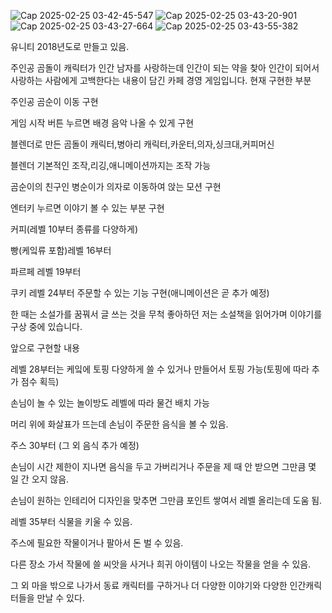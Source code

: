 ![Cap 2025-02-25 03-42-45-547](https://github.com/user-attachments/assets/14b9a1df-c811-4719-8f73-f5cb6c534143)
![Cap 2025-02-25 03-43-20-901](https://github.com/user-attachments/assets/16014e92-4bed-448d-913c-3a38f8e7279d)
![Cap 2025-02-25 03-43-27-664](https://github.com/user-attachments/assets/80069211-7936-43d6-afb4-a0137a711375)
![Cap 2025-02-25 03-43-55-382](https://github.com/user-attachments/assets/ed1b2ffe-c794-42dd-8d53-e241aff01fdc)


유니티 2018년도로 만들고 있음.

주인공 곰돌이 캐릭터가 인간 남자를 사랑하는데 인간이 되는 약을 찾아 인간이 되어서 사랑하는 사람에게 고백한다는 내용이 담긴 카페 경영 게임입니다.
현재 구현한 부분

주인공 곰순이 이동 구현

게임 시작 버튼 누르면 배경 음악 나올 수 있게 구현

블렌더로 만든 곰돌이 캐릭터,병아리 캐릭터,카운터,의자,싱크대,커피머신

블렌더 기본적인 조작,리깅,애니메이션까지는 조작 가능

곰순이의 친구인 병순이가 의자로 이동하여 앉는 모션 구현

엔터키 누르면 이야기 볼 수 있는 부분 구현

커피(레벨 10부터 종류를 다양하게)

빵(케잌류 포함)레벨 16부터

파르페 레벨 19부터

쿠키 레벨 24부터 주문할 수 있는 기능 구현(애니메이션은 곧 추가 예정)

한 때는 소설가를 꿈꿔서 글 쓰는 것을 무척 좋아하던 저는 소설책을 읽어가며 이야기를 구상 중에 있습니다.

앞으로 구현할 내용

레벨 28부터는 케잌에 토핑 다양하게 쓸 수 있거나 만들어서 토핑 가능(토핑에 따라 추가 점수 획득)

손님이 놀 수 있는 놀이방도 레벨에 따라 물건 배치 가능

머리 위에 화살표가 뜨는데 손님이 주문한 음식을 볼 수 있음.

주스 30부터 (그 외 음식 추가 예정)

손님이 시간 제한이 지나면 음식을 두고 가버리거나 주문을 제 때 안 받으면 그만큼 몇 일 간 오지 않음.

손님이 원하는 인테리어 디자인을 맞추면 그만큼 포인트 쌓여서 레벨 올리는데 도움 됨.

레벨 35부터 식물을 키울 수 있음.

주스에 필요한 작물이거나 팔아서 돈 벌 수 있음.

다른 장소 가서 작물에 쓸 씨앗을 사거나 희귀 아이템이 나오는 작물을 얻을 수 있음.

그 외 마을 밖으로 나가서 동료 캐릭터를 구하거나 더 다양한 이야기와 다양한 인간캐릭터들을 만날 수 있다.






